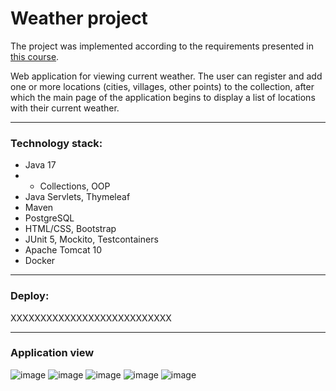 # Weather project
The project was implemented according to the requirements presented in [this course](https://zhukovsd.github.io/java-backend-learning-course/Projects/WeatherViewer/).

Web application for viewing current weather. The user can register and add one or more locations (cities, villages, other points) to the collection, after which the main page of the application begins to display a list of locations with their current weather.

---
### Technology stack:
+ Java 17
+ + Collections, OOP
+ Java Servlets, Thymeleaf
+ Maven
+ PostgreSQL
+ HTML/CSS, Bootstrap
+ JUnit 5, Mockito, Testcontainers
+ Apache Tomcat 10
+ Docker

___
### Deploy:
XXXXXXXXXXXXXXXXXXXXXXXXXXX
___
### Application view
![image](https://github.com/BondarevM/WeatherApp/assets/99888305/a7e0cf52-47e1-435d-9d72-2fe9798d0b50)
![image](https://github.com/BondarevM/WeatherApp/assets/99888305/de982d76-2ae1-41e6-8f8d-00c85c29aab2)
![image](https://github.com/BondarevM/WeatherApp/assets/99888305/3db22fc6-cc4c-4f3e-a45d-42cb822aec68)
![image](https://github.com/BondarevM/WeatherApp/assets/99888305/e3c6cb14-b6ce-46f6-96f5-a440d4fa6521)
![image](https://github.com/BondarevM/WeatherApp/assets/99888305/69eab342-0eb5-4b34-92d1-02f0c4743150)





